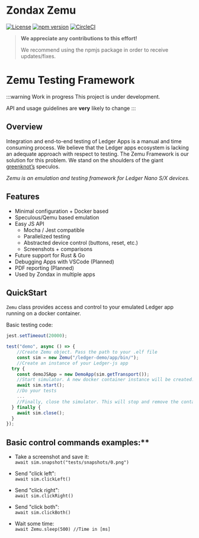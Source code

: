 # Zondax Zemu

[![License](https://img.shields.io/badge/License-Apache%202.0-blue.svg)](https://opensource.org/licenses/Apache-2.0)
[![npm version](https://badge.fury.io/js/%40zondax%2Fzemu.svg)](https://badge.fury.io/js/%40zondax%2Fzemu)
[![CircleCI](https://circleci.com/gh/Zondax/zemu.svg?style=shield&circle-token=4766b9b560d35854bdf5991fcf3497585a8cc57e)](https://circleci.com/gh/Zondax/zemu)

> **We appreciate any contributions to this effort!**
>
> We recommend using the npmjs package in order to receive updates/fixes.

# Zemu Testing Framework

:::warning Work in progress
This project is under development.

API and usage guidelines are **very** likely to change
:::

## Overview

Integration and end-to-end testing of Ledger Apps is a manual and time consuming process. We believe that the Ledger apps ecosystem is lacking an adequate approach with respect to testing. The Zemu Framework is our solution for this problem. We stand on the shoulders of the giant [greenknot’s](https://github.com/greenknot) speculos.

*Zemu is an emulation and testing framework for Ledger Nano S/X devices.*

## Features

- Minimal configuration + Docker based
- Speculous/Qemu based emulation
- Easy JS API
    - Mocha / Jest compatible
    - Parallelized testing
    - Abstracted device control (buttons, reset, etc.)
    - Screenshots + comparisons
- Future support for Rust & Go
- Debugging Apps with VSCode (Planned)
- PDF reporting (Planned)
- Used by Zondax in multiple apps

## QuickStart

```Zemu``` class provides access and control to your emulated Ledger app running on a docker container.

Basic testing code:
```javascript
jest.setTimeout(20000);

test("demo", async () => {
    //Create Zemu object. Pass the path to your .elf file
    const sim = new Zemu("/ledger-demo/app/bin/");
    //Create an instance of your Ledger-js app
  try {
    const demoJSApp = new DemoApp(sim.getTransport());
    //Start simulator. A new docker container instance will be created.
    await sim.start();
    //Do your tests
    ...
    //Finally, close the simulator. This will stop and remove the container.
  } finally {
    await sim.close();
  }
});
```

## Basic control commands examples:**

- Take a screenshot and save it: \
  ```await sim.snapshot("tests/snapshots/0.png")```

- Send "click left": \
```await sim.clickLeft()```

- Send "click right": \
```await sim.clickRight()```

- Send "click both": \
```await sim.clickBoth()```

- Wait some time: \
```await Zemu.sleep(500) //Time in [ms]```
